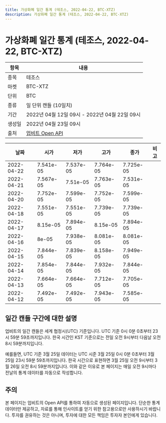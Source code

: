 ```yaml
---
title: 가상화폐 일간 통계 (테조스, 2022-04-22, BTC-XTZ)
description: 가상화폐 일간 통계 (테조스, 2022-04-22, BTC-XTZ)
---
```



가상화폐 일간 통계 (테조스, 2022-04-22, BTC-XTZ)
===

|항목|내용|
|--|--|
|종목|테조스|
|마켓|BTC-XTZ|
|단위|BTC|
|종류|일 단위 캔들 (10일치)|
|기간|2022년 04월 12일 09시 - 2022년 04월 22일 09시|
|생성일|2022년 04월 23일 09시|
|출처|[업비트 Open API](https://docs.upbit.com)|


|날짜|시가|저가|고가|종가|비고|
|--|--|--|--|--|--|
|2022-04-22|7.541e-05|7.537e-05|7.764e-05|7.725e-05|    |
|2022-04-21|7.567e-05|7.51e-05|7.763e-05|7.531e-05|    |
|2022-04-20|7.752e-05|7.599e-05|7.752e-05|7.599e-05|    |
|2022-04-18|7.551e-05|7.551e-05|7.739e-05|7.739e-05|    |
|2022-04-17|8.15e-05|7.894e-05|8.15e-05|7.894e-05|    |
|2022-04-16|8e-05|7.938e-05|8.081e-05|8.081e-05|    |
|2022-04-15|7.844e-05|7.839e-05|8.158e-05|7.949e-05|    |
|2022-04-14|7.854e-05|7.844e-05|7.932e-05|7.844e-05|    |
|2022-04-13|7.664e-05|7.664e-05|7.712e-05|7.705e-05|    |
|2022-04-12|7.492e-05|7.492e-05|7.943e-05|7.585e-05|    |


일간 캔들 구간에 대한 설명
---


업비트의 일간 캔들은 세계 협정시(UTC) 기준입니다. 
UTC 기준 0시 0분 0초부터 23시 59분 59초까지입니다. 
한국 시간인 KST 기준으로는 전일 오전 9시부터 다음날 오전 8시 59분까지입니다. 


예를들면, UTC 기준 3월 25일 데이터는 UTC 시준 3월 25일 0시 0분 0초부터 3월 25일 23시 59분 59초까지입니다. 
한국 시간으로 표현하면 3월 25일 오전 9시부터 3월 26일 오전 8시 59분까지입니다. 
이와 같은 이유로 본 페이지는 매일 오전 9시마다 전날의 통계 데이터를 자동으로 작성합니다. 


주의
---


본 페이지는 업비트의 Open API를 통하여 자동으로 생성된 페이지입니다. 
단순한 통계 데이터만 제공하고, 자료를 통해 인사이트를 얻기 위한 참고용으로만 사용하시기 바랍니다. 
투자를 권유하는 것은 아니며, 투자에 대한 모든 책임은 투자자 본인에게 있습니다. 
